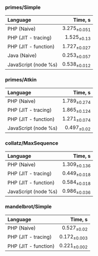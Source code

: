 ### primes/Simple

| Language | Time, s |
| :------- | ------: |
| PHP (Naive) | 3.275<sub>±0.051</sub> |
| PHP (JIT - tracing) | 1.525<sub>±0.13</sub> |
| PHP (JIT - function) | 1.727<sub>±0.027</sub> |
| Java (Naive) | 0.253<sub>±0.057</sub> |
| JavaScript (node %s) | 0.538<sub>±0.012</sub> |


### primes/Atkin

| Language | Time, s |
| :------- | ------: |
| PHP (Naive) | 1.789<sub>±0.274</sub> |
| PHP (JIT - tracing) | 1.865<sub>±0.124</sub> |
| PHP (JIT - function) | 1.271<sub>±0.074</sub> |
| JavaScript (node %s) | 0.497<sub>±0.02</sub> |


### collatz/MaxSequence

| Language | Time, s |
| :------- | ------: |
| PHP (Naive) | 1.309<sub>±0.136</sub> |
| PHP (JIT - tracing) | 0.449<sub>±0.018</sub> |
| PHP (JIT - function) | 0.584<sub>±0.018</sub> |
| JavaScript (node %s) | 0.986<sub>±0.036</sub> |


### mandelbrot/Simple

| Language | Time, s |
| :------- | ------: |
| PHP (Naive) | 0.527<sub>±0.02</sub> |
| PHP (JIT - tracing) | 0.172<sub>±0.003</sub> |
| PHP (JIT - function) | 0.221<sub>±0.002</sub> |



